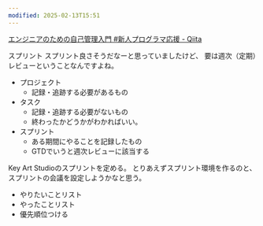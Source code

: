 ```yaml
---
modified: 2025-02-13T15:51
---
```


[エンジニアのための自己管理入門 #新人プログラマ応援 - Qiita](https://qiita.com/YUM_3/items/e0d734690d6aa37c5125)


スプリント
スプリント良さそうだなーと思っていましたけど、
要は週次（定期）レビューということなんですよね。

- プロジェクト
	- 記録・追跡する必要があるもの
- タスク
	- 記録・追跡する必要がないもの
	- 終わったかどうかがわかればいい。
- スプリント
	- ある期間にやることを記録したもの
	- GTDでいうと週次レビューに該当する


Key Art Studioのスプリントを定める。
とりあえずスプリント環境を作るのと、スプリントの会議を設定しようかなと思う。
- やりたいことリスト
- やったことリスト
- 優先順位つける



